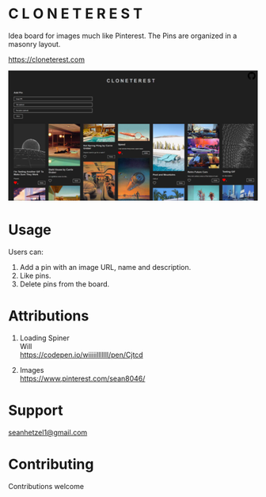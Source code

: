 # C L O N E T E R E S T

Idea board for images much like Pinterest. The Pins are organized in a masonry layout.

https://cloneterest.com

![C L O N E T E R E S T](cloneterest-screenshot-3.png)

# Usage

Users can:

1. Add a pin with an image URL, name and description.
2. Like pins.
3. Delete pins from the board.

# Attributions

1. Loading Spiner<br>
   Will<br>
   https://codepen.io/wiiiiilllllll/pen/Cjtcd

2. Images<br>
https://www.pinterest.com/sean8046/

# Support

seanhetzel1@gmail.com

# Contributing

Contributions welcome
